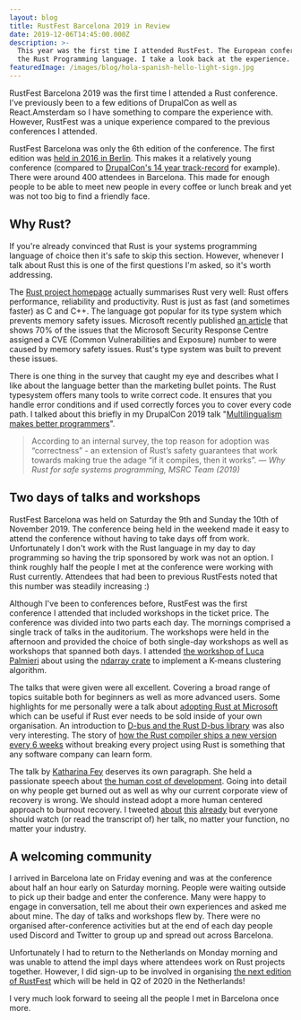 ```yaml
---
layout: blog
title: RustFest Barcelona 2019 in Review
date: 2019-12-06T14:45:00.000Z
description: >-
  This year was the first time I attended RustFest. The European conference for
  the Rust Programming language. I take a look back at the experience.
featuredImage: /images/blog/hola-spanish-hello-light-sign.jpg
---
```

RustFest Barcelona 2019 was the first time I attended a Rust conference. I've previously been to a few editions of DrupalCon as well as React.Amsterdam so I have something to compare the experience with. However, RustFest was a unique experience compared to the previous conferences I attended.

RustFest Barcelona was only the 6th edition of the conference. The first edition was [held in 2016 in Berlin](https://blog.rustfest.eu/past_events/). This makes it a relatively young conference (compared to [DrupalCon's 14 year track-record](https://www.drupal.org/association/drupalcon/locations#2005) for example). There were around 400 attendees in Barcelona. This made for enough people to be able to meet new people in every coffee or lunch break and yet was not too big to find a friendly face.

## Why Rust?

If you're already convinced that Rust is your systems programming language of choice then it's safe to skip this section. However, whenever I talk about Rust this is one of the first questions I'm asked, so it's worth addressing.

The [Rust project homepage](https://www.rust-lang.org/) actually summarises Rust very well: Rust offers performance, reliability and productivity. Rust is just as fast (and sometimes faster) as C and C++. The language got popular for its type system which prevents memory safety issues. Microsoft recently published [an article](https://msrc-blog.microsoft.com/2019/07/22/why-rust-for-safe-systems-programming/) that shows 70% of the issues that the Microsoft Security Response Centre assigned a CVE (Common Vulnerabilities and Exposure) number to were caused by memory safety issues. Rust's type system was built to prevent these issues.

There is one thing in the survey that caught my eye and describes what I like about the language better than the marketing bullet points. The Rust typesystem offers many tools to write correct code. It ensures that you handle error conditions and if used correctly forces you to cover every code path. I talked about this briefly in my DrupalCon 2019 talk "[Multilingualism makes better programmers](https://www.alexandervarwijk.com/talks/2019-10-30-multilingualism-makes-better-programmers-a-look-beyond-php-and-javascript/)".

> According to an internal survey, the top reason for adoption was “correctness” - an extension of Rust’s safety guarantees that work towards making true the adage “if it compiles, then it works”. — <cite>Why Rust for safe systems programming, MSRC Team (2019)</cite>

## Two days of talks and workshops

RustFest Barcelona was held on Saturday the 9th and Sunday the 10th of November 2019. The conference being held in the weekend made it easy to attend the conference without having to take days off from work. Unfortunately I don't work with the Rust language in my day to day programming so having the trip sponsored by work was not an option. I think roughly half the people I met at the conference were working with Rust currently. Attendees that had been to previous RustFests noted that this number was steadily increasing :)

Although I've been to conferences before, RustFest was the first conference I attended that included workshops in the ticket price. The conference was divided into two parts each day. The mornings comprised a single track of talks in the auditorium. The workshops were held in the afternoon and provided the choice of both single-day workshops as well as workshops that spanned both days. I attended [the workshop of Luca Palmieri](https://github.com/LukeMathWalker/ndarray-koans) about using the [ndarray crate](https://docs.rs/ndarray/0.13.0/ndarray/) to implement a K-means clustering algorithm.

The talks that were given were all excellent. Covering a broad range of topics suitable both for beginners as well as more advanced users. Some highlights for me personally were a talk about [adopting Rust at Microsoft](https://barcelona.rustfest.eu/sessions/r-evolution) which can be useful if Rust ever needs to be sold inside of your own organisation. An introduction to [D-bus and the Rust D-bus library](https://barcelona.rustfest.eu/sessions/zbus-yet-another-d-bus-library) was also very interesting. The story of [how the Rust compiler ships a new version every 6 weeks](https://barcelona.rustfest.eu/sessions/shipping-a-compiler) without breaking every project using Rust is something that any software company can learn form.

The talk by [Katharina Fey](https://twitter.com/spacekookie) deserves its own paragraph. She held a passionate speech about [the human cost of development](https://barcelona.rustfest.eu/sessions/human-cost-of-dev). Going into detail on why people get burned out as well as why our current corporate view of recovery is wrong. We should instead adopt a more human centered approach to burnout recovery. I tweeted [about](https://twitter.com/Kingdutch/status/1193492840518733825) [this](https://twitter.com/Kingdutch/status/1193497701813489665) [already](https://twitter.com/Kingdutch/status/1193505350068121600) but everyone should watch (or read the transcript of) her talk, no matter your function, no matter your industry.

## A welcoming community

I arrived in Barcelona late on Friday evening and was at the conference about half an hour early on Saturday morning. People were waiting outside to pick up their badge and enter the conference. Many were happy to engage in conversation, tell me about their own experiences and asked me about mine. The day of talks and workshops flew by. There were no organised after-conference activities but at the end of each day people used Discord and Twitter to group up and spread out across Barcelona.

Unfortunately I had to return to the Netherlands on Monday morning and was unable to attend the impl days where attendees work on Rust projects together. However, I did sign-up to be involved in organising [the next edition of RustFest](https://netherlands.rustfest.eu/) which will be held in Q2 of 2020 in the Netherlands!

I very much look forward to seeing all the people I met in Barcelona once more.
